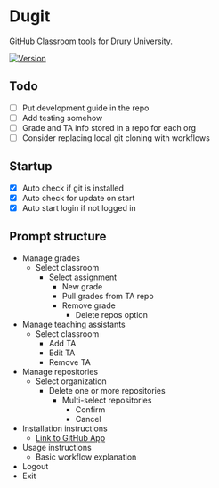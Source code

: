 # Dugit

GitHub Classroom tools for Drury University.

[![Version](https://img.shields.io/npm/v/dugit.svg)](https://npmjs.org/package/dugit)

## Todo

- [ ] Put development guide in the repo
- [ ] Add testing somehow
- [ ] Grade and TA info stored in a repo for each org
- [ ] Consider replacing local git cloning with workflows

## Startup

- [x] Auto check if git is installed
- [x] Auto check for update on start
- [x] Auto start login if not logged in

## Prompt structure

- Manage grades
    - Select classroom
        - Select assignment
            - New grade
            - Pull grades from TA repo
            - Remove grade
                - Delete repos option
- Manage teaching assistants
    - Select classroom
        - Add TA
        - Edit TA
        - Remove TA
- Manage repositories
    - Select organization
        - Delete one or more repositories
            - Multi-select repositories
                - Confirm
                - Cancel
- Installation instructions
    - [Link to GitHub App](https://github.com/apps/dugit-app/installations/select_target)
- Usage instructions
    - Basic workflow explanation
- Logout
- Exit
